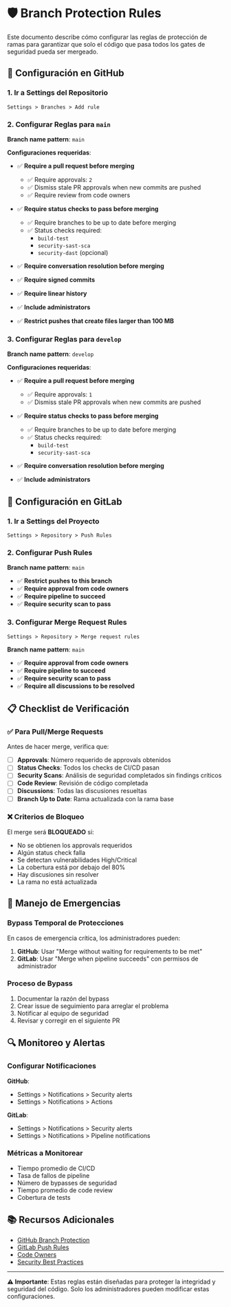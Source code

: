 # 🛡️ Branch Protection Rules

Este documento describe cómo configurar las reglas de protección de ramas para garantizar que solo el código que pasa todos los gates de seguridad pueda ser mergeado.

## 🔧 Configuración en GitHub

### 1. Ir a Settings del Repositorio

```
Settings > Branches > Add rule
```

### 2. Configurar Reglas para `main`

**Branch name pattern**: `main`

**Configuraciones requeridas**:

- ✅ **Require a pull request before merging**
  - ✅ Require approvals: `2`
  - ✅ Dismiss stale PR approvals when new commits are pushed
  - ✅ Require review from code owners

- ✅ **Require status checks to pass before merging**
  - ✅ Require branches to be up to date before merging
  - ✅ Status checks required:
    - `build-test`
    - `security-sast-sca`
    - `security-dast` (opcional)

- ✅ **Require conversation resolution before merging**

- ✅ **Require signed commits**

- ✅ **Require linear history**

- ✅ **Include administrators**

- ✅ **Restrict pushes that create files larger than 100 MB**

### 3. Configurar Reglas para `develop`

**Branch name pattern**: `develop`

**Configuraciones requeridas**:

- ✅ **Require a pull request before merging**
  - ✅ Require approvals: `1`
  - ✅ Dismiss stale PR approvals when new commits are pushed

- ✅ **Require status checks to pass before merging**
  - ✅ Require branches to be up to date before merging
  - ✅ Status checks required:
    - `build-test`
    - `security-sast-sca`

- ✅ **Require conversation resolution before merging**

- ✅ **Include administrators**

## 🔧 Configuración en GitLab

### 1. Ir a Settings del Proyecto

```
Settings > Repository > Push Rules
```

### 2. Configurar Push Rules

**Branch name pattern**: `main`

- ✅ **Restrict pushes to this branch**
- ✅ **Require approval from code owners**
- ✅ **Require pipeline to succeed**
- ✅ **Require security scan to pass**

### 3. Configurar Merge Request Rules

```
Settings > Repository > Merge request rules
```

**Branch name pattern**: `main`

- ✅ **Require approval from code owners**
- ✅ **Require pipeline to succeed**
- ✅ **Require security scan to pass**
- ✅ **Require all discussions to be resolved**

## 📋 Checklist de Verificación

### ✅ Para Pull/Merge Requests

Antes de hacer merge, verifica que:

- [ ] **Approvals**: Número requerido de approvals obtenidos
- [ ] **Status Checks**: Todos los checks de CI/CD pasan
- [ ] **Security Scans**: Análisis de seguridad completados sin findings críticos
- [ ] **Code Review**: Revisión de código completada
- [ ] **Discussions**: Todas las discusiones resueltas
- [ ] **Branch Up to Date**: Rama actualizada con la rama base

### ❌ Criterios de Bloqueo

El merge será **BLOQUEADO** si:

- No se obtienen los approvals requeridos
- Algún status check falla
- Se detectan vulnerabilidades High/Critical
- La cobertura está por debajo del 80%
- Hay discusiones sin resolver
- La rama no está actualizada

## 🚨 Manejo de Emergencias

### Bypass Temporal de Protecciones

En casos de emergencia crítica, los administradores pueden:

1. **GitHub**: Usar "Merge without waiting for requirements to be met"
2. **GitLab**: Usar "Merge when pipeline succeeds" con permisos de administrador

### Proceso de Bypass

1. Documentar la razón del bypass
2. Crear issue de seguimiento para arreglar el problema
3. Notificar al equipo de seguridad
4. Revisar y corregir en el siguiente PR

## 🔍 Monitoreo y Alertas

### Configurar Notificaciones

**GitHub**:
- Settings > Notifications > Security alerts
- Settings > Notifications > Actions

**GitLab**:
- Settings > Notifications > Security alerts
- Settings > Notifications > Pipeline notifications

### Métricas a Monitorear

- Tiempo promedio de CI/CD
- Tasa de fallos de pipeline
- Número de bypasses de seguridad
- Tiempo promedio de code review
- Cobertura de tests

## 📚 Recursos Adicionales

- [GitHub Branch Protection](https://docs.github.com/en/repositories/configuring-branches-and-merges-in-your-repository/defining-the-mergeability-of-pull-requests/about-protected-branches)
- [GitLab Push Rules](https://docs.gitlab.com/ee/push_rules/push_rules.html)
- [Code Owners](https://docs.github.com/en/repositories/managing-your-repositorys-settings-and-features/customizing-your-repository/about-code-owners)
- [Security Best Practices](https://docs.github.com/en/code-security)

---

**⚠️ Importante**: Estas reglas están diseñadas para proteger la integridad y seguridad del código. Solo los administradores pueden modificar estas configuraciones.
